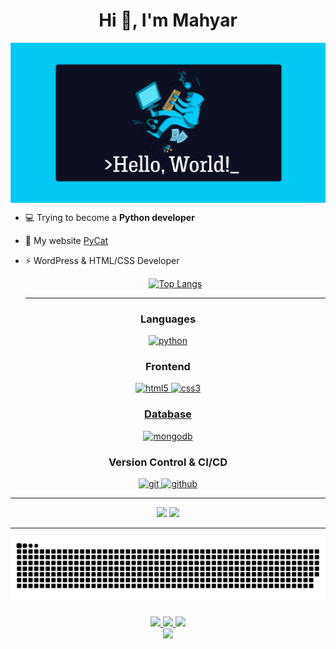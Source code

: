 <h1 align="center">Hi 👋, I'm Mahyar</h1>
<img align="center" src="https://raw.githubusercontent.com/Mhyar-nsi/Mhyar-nsi/main/Hello%20world.png">
  
- 💻 Trying to become a **Python developer**

- 🐯 My website <a href="https://pycat.ir">PyCat</a>

- ⚡ WordPress & HTML/CSS Developer 

  <div align="center">
  
     [![Top Langs](https://github-readme-stats.vercel.app/api/top-langs/?username=mhyar-nsi&theme=tokyonight&hide_border=true&locale=en)](https://github.com/mhyar-nsi)
  </div>

  ---
  
<h3 align="center">Languages</h3>
<p align="center">
  <a href="https://www.python.org/" target="_blank"> 
    <img src="https://cdn.jsdelivr.net/gh/devicons/devicon/icons/python/python-plain-wordmark.svg" height="70" width="70" alt="python"/>
  </a>
  <h3 align="center">Frontend</h3>
  <p align="center">
    <a href="https://www.w3.org/html/" target="_blank"> 
     <img src="https://cdn.jsdelivr.net/gh/devicons/devicon/icons/html5/html5-plain-wordmark.svg" height="60" width="60" alt="html5"/> 
    </a>
    <a href="https://www.w3schools.com/css/" target="_blank">
      <img src="https://cdn.jsdelivr.net/gh/devicons/devicon/icons/css3/css3-plain-wordmark.svg" height="60" width="60" alt="css3"/>
  </p>
  <h3 align="center">Database</h3>
  <p align="center">
    <a href="https://www.mysql.com/" target="_blank"> 
  <img src="https://cdn.jsdelivr.net/gh/devicons/devicon/icons/mysql/mysql-plain-wordmark.svg" height="60" width="60"
        alt="mongodb"/> 
    </a> 
  </p>
  <p>
  <h3 align="center">Version Control & CI/CD</h3>
  <p align="center">
    <a href="https://git-scm.com/" target="_blank">
      <img src="https://cdn.jsdelivr.net/gh/devicons/devicon/icons/git/git-plain-wordmark.svg" height="60" width="60" 
        alt="git"/>
    </a>
    <a href="https://github.com/boshra-irnd" target="_blank">
     <img src="https://cdn.jsdelivr.net/gh/devicons/devicon/icons/github/github-original-wordmark.svg" height="60" width="60" alt="github" />
    </a>
  </p>

  ----
  
  <div align="center">

  [![](https://github-readme-stats.vercel.app/api?username=mhyar-nsi&show_icons=true&theme=tokyonight&hide_border=true&locale=en)](https://github.com/mhyar-nsi)
  [![](https://github-readme-streak-stats.herokuapp.com/?user=mhyar-nsi&theme=tokyonight&hide_border=true&locale=en)](https://github.com/mhyar-nsi)
  </div>
  
  ----
  
  <p align="center">
    <img  src="https://raw.githubusercontent.com/ahmubashshir/ahmubashshir/output/github-contribution-grid-snake.svg"
      alt="example" />
  </p>

  <div align="center">
    <a href="https://t.me/Mhyar_nsi" targert="_blank">
      <img src="https://img.shields.io/badge/My-Telegram%20-blue?style=for-the-badge&logo=Telegram">  
    </a>
    <a href="https://Twitter.com/Mhyar_nsi" target="_blank">
      <img src="https://img.shields.io/badge/My-Twitter-9cf?style=for-the-badge&logo=Twitter">
    </a>
    <a href="https://instagram.com/Mhyar_nsi" target="_blank">
      <img src="https://img.shields.io/badge/My-Instagram-orange?style=for-the-badge&logo=Instagram">
    </a>
  </div>
  <div align="center">
    <img src="https://img.shields.io/badge/Discord-Mahyar%233124-green?style=for-the-badge&logo=Discord">
  </div>
  

